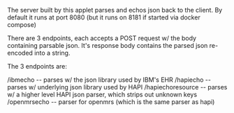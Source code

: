 The server built by this applet parses and echos json back to the
client.  By default it runs at port 8080 (but it runs on 8181 if
started via docker compose)

There are 3 endpoints, each accepts a POST request w/ the body
containing parsable json. It's response body contains the parsed json
re-encoded into a string.

The 3 endpoints are:

/ibmecho -- parses w/ the json library used by IBM's EHR
/hapiecho -- parses w/ underlying json library used by HAPI
/hapiechoresource -- parses w/ a higher level HAPI json parser, which strips out unknown keys
/openmrsecho -- parser for openmrs (which is the same parser as hapi)